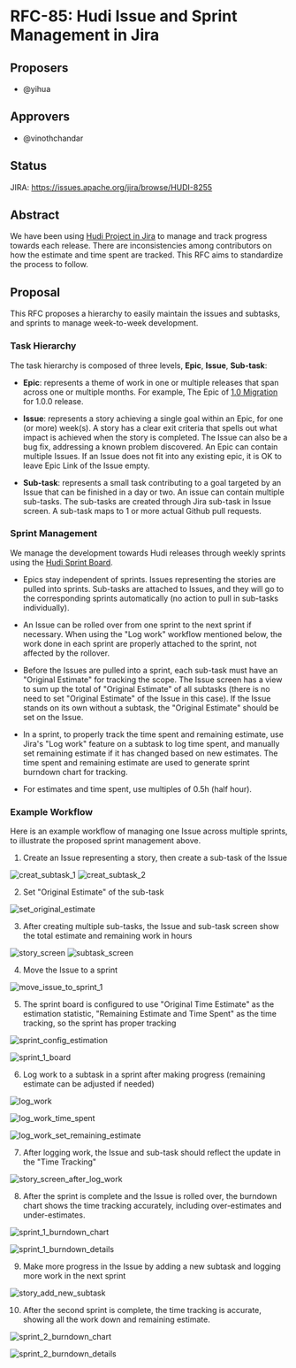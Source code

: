 <!--
  Licensed to the Apache Software Foundation (ASF) under one or more
  contributor license agreements.  See the NOTICE file distributed with
  this work for additional information regarding copyright ownership.
  The ASF licenses this file to You under the Apache License, Version 2.0
  (the "License"); you may not use this file except in compliance with
  the License.  You may obtain a copy of the License at

       http://www.apache.org/licenses/LICENSE-2.0

  Unless required by applicable law or agreed to in writing, software
  distributed under the License is distributed on an "AS IS" BASIS,
  WITHOUT WARRANTIES OR CONDITIONS OF ANY KIND, either express or implied.
  See the License for the specific language governing permissions and
  limitations under the License.
-->

# RFC-85: Hudi Issue and Sprint Management in Jira

## Proposers

- @yihua

## Approvers

- @vinothchandar

## Status

JIRA: https://issues.apache.org/jira/browse/HUDI-8255

## Abstract

We have been using [Hudi Project in Jira](https://issues.apache.org/jira/projects/HUDI) to manage and track progress
towards each release. There are inconsistencies among contributors on how the estimate and time spent are tracked. This
RFC aims to standardize the process to follow.

## Proposal

This RFC proposes a hierarchy to easily maintain the issues and subtasks, and sprints to manage week-to-week
development.

### Task Hierarchy

The task hierarchy is composed of three levels, **Epic**, **Issue**, **Sub-task**:

- **Epic**: represents a theme of work in one or multiple releases that span across one or multiple months.
  For example, The Epic of [1.0 Migration](https://issues.apache.org/jira/browse/HUDI-7856) for 1.0.0 release.

- **Issue**: represents a story achieving a single goal within an Epic, for one (or more) week(s). A story has a clear exit 
  criteria that spells out what impact is achieved when the story is completed. The Issue can also
  be a bug fix, addressing a known problem discovered. An Epic can contain multiple Issues. If an Issue does not fit
  into any existing epic, it is OK to leave Epic Link of the Issue empty.

- **Sub-task**: represents a small task contributing to a goal targeted by an Issue that can be finished in a day or
  two. An issue can contain multiple sub-tasks. The sub-tasks are created through Jira sub-task in Issue screen. A sub-task 
  maps to 1 or more actual Github pull requests. 

### Sprint Management

We manage the development towards Hudi releases through weekly sprints using the
[Hudi Sprint Board](https://issues.apache.org/jira/secure/RapidBoard.jspa?rapidView=611).

- Epics stay independent of sprints. Issues representing the stories are pulled into sprints. Sub-tasks are attached to
  Issues, and they will go to the corresponding sprints automatically (no action to pull in sub-tasks individually).

- An Issue can be rolled over from one sprint to the next sprint if necessary. When using the "Log work" workflow
  mentioned below, the work done in each sprint are properly attached to the sprint, not affected by the rollover.

- Before the Issues are pulled into a sprint, each sub-task must have an "Original Estimate" for tracking the scope.
  The Issue screen has a view to sum up the total of "Original Estimate" of all subtasks (there is no need to set
  "Original Estimate" of the Issue in this case).
  If the Issue stands on its own without a subtask, the "Original Estimate" should be set on the Issue.

- In a sprint, to properly track the time spent and remaining estimate, use Jira's "Log work" feature on a subtask to
  log time spent, and manually set remaining estimate if it has changed based on new estimates. The time spent and
  remaining estimate are used to generate sprint burndown chart for tracking.

- For estimates and time spent, use multiples of 0.5h (half hour).

### Example Workflow

Here is an example workflow of managing one Issue across multiple sprints, to illustrate the proposed sprint management
above.

1. Create an Issue representing a story, then create a sub-task of the Issue

![creat_subtask_1](images/1-create-subtask.png)
![creat_subtask_2](images/2-create-subtask.png)

2. Set "Original Estimate" of the sub-task

![set_original_estimate](images/3-set-original-estimate.png)

3. After creating multiple sub-tasks, the Issue and sub-task screen show the total estimate and remaining work in hours

![story_screen](images/4-story-screen.png)
![subtask_screen](images/5-subtask-screen.png)

4. Move the Issue to a sprint

![move_issue_to_sprint_1](images/6-move-issue-to-sprint-1.png)

5. The sprint board is configured to use "Original Time Estimate" as the estimation statistic, "Remaining Estimate and
   Time Spent" as the time tracking, so the sprint has proper tracking

![sprint_config_estimation](images/17-sprint-config-estimation.png)

![sprint_1_board](images/7-sprint-1-board.png)

6. Log work to a subtask in a sprint after making progress (remaining estimate can be adjusted if needed)

![log_work](images/8-log-work.png)

![log_work_time_spent](images/9-log-work-timespent.png)

![log_work_set_remaining_estimate](images/10-log-work-set-remaining-estimate.png)

7. After logging work, the Issue and sub-task should reflect the update in the "Time Tracking"

![story_screen_after_log_work](images/11-story-screen-after-log-work.png)

8. After the sprint is complete and the Issue is rolled over, the burndown chart shows the time tracking accurately,
   including over-estimates and under-estimates.

![sprint_1_burndown_chart](images/12-sprint-1-burndown-chart.png)

![sprint_1_burndown_details](images/13-sprint-1-burndown-details.png)

9. Make more progress in the Issue by adding a new subtask and logging more work in the next sprint

![story_add_new_subtask](images/14-story-add-new-subtask.png)

10. After the second sprint is complete, the time tracking is accurate, showing all the work down and remaining
    estimate.

![sprint_2_burndown_chart](images/15-sprint-2-burndown-chart.png)

![sprint_2_burndown_details](images/16-sprint-2-burndown-details.png)
